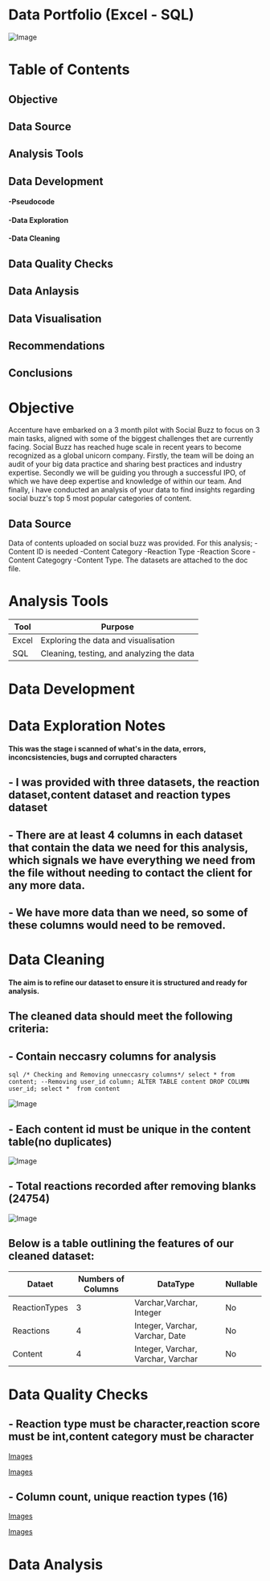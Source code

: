 # Data Portfolio (Excel - SQL)

![Image](https://github.com/fatimah35/accenture_project/blob/main/assets/images/excel.png)


# Table of Contents
## Objective
## Data Source
## Analysis Tools
## Data Development
#### -Pseudocode
#### -Data Exploration
#### -Data Cleaning
## Data Quality Checks
## Data Anlaysis
## Data Visualisation
## Recommendations
## Conclusions

# Objective
Accenture have embarked on a 3 month pilot with Social Buzz to focus on 3 main tasks, aligned with some of the biggest challenges thet are currently facing. Social Buzz has reached huge scale in recent years to become recognized as a global unicorn company. Firstly, the team will be doing an audit of your big data practice and sharing best practices and industry expertise. Secondly we will be guiding you through a successful IPO, of which we have deep expertise and knowledge of within our team. And finally, i have conducted an analysis of your data to find insights regarding social buzz's top 5 most popular categories of content.
## Data Source
Data of contents uploaded on social buzz was provided. For this analysis;
-Content ID is needed
-Content Category
-Reaction Type
-Reaction Score
-Content Categogry
-Content Type.
The datasets are attached to the doc file.
# Analysis Tools
| Tool | Purpose 
|------|-------------------------------------------|
|Excel | Exploring the data and visualisation      |                        
| SQL  | Cleaning, testing, and analyzing the data |

# Data Development
# Data Exploration Notes 
#### This was the stage i scanned of what's in the data, errors, inconcsistencies, bugs and corrupted characters
## - I was provided with three datasets, the reaction dataset,content dataset and reaction types dataset
## - There are at least 4 columns in each dataset that contain the data we need for this analysis, which signals we have everything we need from the file without needing to contact the client for any more data.
## - We have more data than we need, so some of these columns would need to be removed.
# Data Cleaning 
#### The aim is to refine our dataset to ensure it is structured and ready for analysis.
## The cleaned data should meet the following criteria:
## - Contain neccasry columns for analysis
`` sql
/* Checking and Removing unneccasry columns*/
select *
from content;
--Removing user_id column;
ALTER TABLE content
DROP COLUMN user_id;
select * 
from content ``

![Image](https://github.com/fatimah35/accenture_project/blob/main/assets/images/data_quality.jpg)
## - Each content id must be unique in the content table(no duplicates)
![Image](assets/images/duplicates.jpg)
## - Total reactions recorded after removing blanks (24754)
![Image](assets/images/count_reactiontype.jpg)
## Below is a table outlining the features of our cleaned dataset:
| Dataet           | Numbers of Columns | DataType                           | Nullable|
|------------------|--------------------|------------------------------------|---------|
| ReactionTypes    | 3                  | Varchar,Varchar, Integer           | No      |
| Reactions        | 4                  | Integer, Varchar, Varchar, Date    | No      |
| Content          | 4                  | Integer, Varchar, Varchar, Varchar | No      |
# Data Quality Checks
## - Reaction type must be character,reaction score must be int,content category must be character
[Images](assets/images/data_type_reaction.jpg)

[Images](assets/images/datatype_reactionscore.jpg)

## - Column count, unique reaction types (16)
[Images](assets/images/column_count.jpg)

[Images](assets/images/count_reactiontype.jpg)

# Data Analysis
